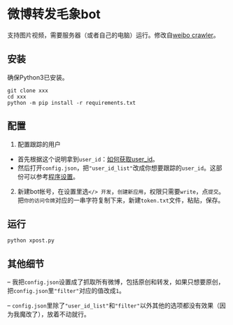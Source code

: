 # 微博转发毛象bot

支持图片视频，需要服务器（或者自己的电脑）运行。修改自[weibo crawler](https://github.com/dataabc/weibo-crawler)。

## 安装

确保Python3已安装。

```shell
git clone xxx
cd xxx
python -m pip install -r requirements.txt
```

## 配置

1. 配置跟踪的用户
- 首先根据这个说明拿到`user_id`：[如何获取user_id](https://github.com/dataabc/weibo-crawler#如何获取user_id)。
- 然后打开`config.json`，把`"user_id_list"`改成你想要跟踪的`user_id`。这部份可以参考[程序设置](https://github.com/dataabc/weibo-crawler#3程序设置)。

2. 新建bot帐号，在设置里选`</> 开发`，`创建新应用`，权限只需要`write`，点`提交`。把`你的访问令牌`对应的一串字符复制下来，新建`token.txt`文件，粘贴，保存。

## 运行

```shell
python xpost.py
```

## 其他细节

– 我把`config.json`设置成了抓取所有微博，包括原创和转发，如果只想要原创，把`config.json`里`"filter"`对应的值改成`1`。

– `config.json`里除了`"user_id_list"`和`"filter"`以外其他的选项都没有效果（因为我魔改了），放着不动就行。
